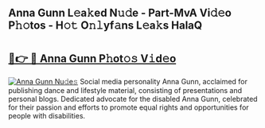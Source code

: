 ## Anna Gunn L𝚎a𝚔ed N𝚞𝚍e - Part-MvA Vi𝚍𝚎o P𝚑𝚘tos - H𝚘𝚝 O𝚗𝚕yf𝚊ns L𝚎a𝚔s HalaQ

# <h2><a href="http://kfdsy6.oniu.top/?m=Anna+Gunn">🔗👉 🔴 Anna Gunn P𝚑ot𝚘𝚜 V𝚒d𝚎o</a></h2>

[![Anna Gunn Nu𝚍e𝚜](https://i.imgur.com/0qMVB7G.gif)](http://kfdsy6.oniu.top/?m=Anna+Gunn)
Social media personality Anna Gunn, acclaimed for publishing dance and lifestyle material, consisting of presentations and personal blogs. Dedicated advocate for the disabled Anna Gunn, celebrated for their passion and efforts to promote equal rights and opportunities for people with disabilities.  
